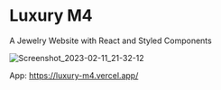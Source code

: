 # Luxury M4

A Jewelry Website with React and Styled Components

![Screenshot_2023-02-11_21-32-12](https://user-images.githubusercontent.com/82295321/218287087-a35ed104-1b75-4426-aa0e-32b035148813.png)

App: https://luxury-m4.vercel.app/
